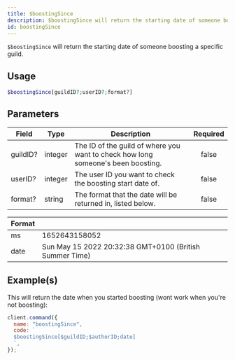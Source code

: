 ```yaml
---
title: $boostingSince
description: $boostingSince will return the starting date of someone boosting a specific guild.
id: boostingSince
---
```


`$boostingSince` will return the starting date of someone boosting a specific guild.

## Usage

```php
$boostingSince[guildID?;userID?;format?]
```

## Parameters

| Field    | Type    | Description                                                                      | Required |
| -------- | ------- | -------------------------------------------------------------------------------- | :------: |
| guildID? | integer | The ID of the guild of where you want to check how long someone's been boosting. |  false   |
| userID?  | integer | The user ID you want to check the boosting start date of.                        |  false   |
| format?  | string  | The format that the date will be returned in, listed below.                      |  false   |

| Format |                                                         |
| ------ | ------------------------------------------------------- |
| ms     | 1652643158052                                           |
| date   | Sun May 15 2022 20:32:38 GMT+0100 (British Summer Time) |

## Example(s)

This will return the date when you started boosting (wont work when you're not boosting):

```javascript
client.command({
  name: "boostingSince",
  code: `
  $boostingSince[$guildID;$authorID;date]
  `,
});
```
